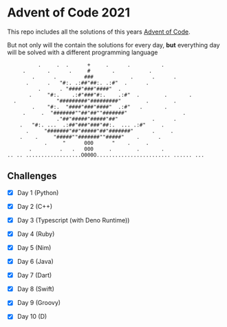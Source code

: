 # Advent of Code 2021

This repo includes all the solutions of this years [Advent of Code](adventofcode.cm).

But not only will the contain the solutions for every day, **but** everything day
will be solved with a different programming language

```
          .     .  .      +     .      .          .
     .       .      .     #       .           .
        .      .         ###            .      .      .
      .      .   "#:. .:##"##:. .:#"  .      .
          .      . "####"###"####"  .
       .     "#:.    .:#"###"#:.    .:#"  .        .       .
  .             "#########"#########"        .        .
        .    "#:.  "####"###"####"  .:#"   .       .
     .     .  "#######""##"##""#######"                  .
                ."##"#####"#####"##"           .      .
    .   "#:. ...  .:##"###"###"##:.  ... .:#"     .
      .     "#######"##"#####"##"#######"      .     .
    .    .     "#####""#######""#####"    .      .
            .     "      000      "    .     .
       .         .   .   000     .        .       .
.. .. ..................O000O........................ ...... ...
```

## Challenges

- [x] Day 1 (Python)
- [x] Day 2 (C++)
- [x] Day 3 (Typescript (with Deno Runtime))
- [x] Day 4 (Ruby)
- [x] Day 5 (Nim)
- [x] Day 6 (Java)
- [x] Day 7 (Dart)
- [x] Day 8 (Swift)
- [x] Day 9 (Groovy)
- [x] Day 10 (D)

